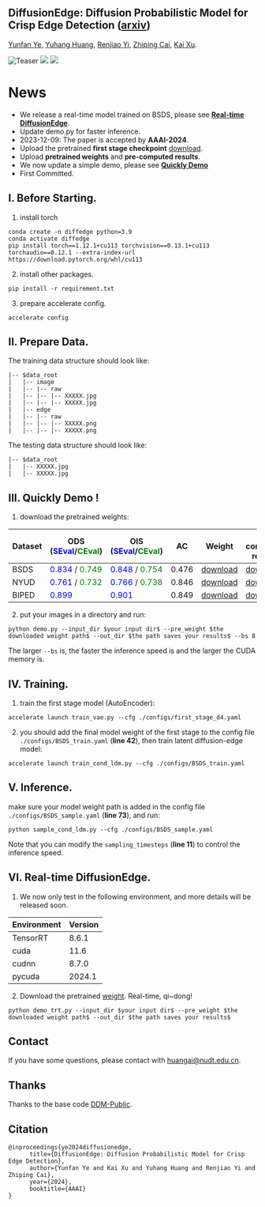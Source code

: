 ## DiffusionEdge: Diffusion Probabilistic Model for Crisp Edge Detection  ([arxiv](https://arxiv.org/abs/2401.02032))
[Yunfan Ye](https://yunfan1202.github.io), [Yuhang Huang](https://github.com/GuHuangAI), [Renjiao Yi](https://renjiaoyi.github.io/), [Zhiping Cai](), [Kai Xu](http://kevinkaixu.net/index.html).

![Teaser](assets/teaser.png)
![](assets/denoising_process/3063/test.gif)
![](assets/denoising_process/5096/test.gif)

# News
- We release a real-time model trained on BSDS, please see **[Real-time DiffusionEdge](#vi-real-time-diffusionedge)**.
- Update demo.py for faster inference.
- 2023-12-09: The paper is accepted by **AAAI-2024**.
- Upload the pretrained **first stage checkpoint** [download](https://github.com/GuHuangAI/DiffusionEdge/releases/download/v1.1/first_stage_total_320.pt).
- Upload **pretrained weights** and **pre-computed results**.
- We now update a simple demo, please see **[Quickly Demo](#iii-quickly-demo-)**
- First Committed. 

## I. Before Starting.
1. install torch
~~~
conda create -n diffedge python=3.9
conda activate diffedge
pip install torch==1.12.1+cu113 torchvision==0.13.1+cu113 torchaudio==0.12.1 --extra-index-url https://download.pytorch.org/whl/cu113
~~~
2. install other packages.
~~~
pip install -r requirement.txt
~~~
3. prepare accelerate config.
~~~
accelerate config
~~~

## II. Prepare Data.
The training data structure should look like:
```commandline
|-- $data_root
|   |-- image
|   |-- |-- raw
|   |-- |-- |-- XXXXX.jpg
|   |-- |-- |-- XXXXX.jpg
|   |-- edge
|   |-- |-- raw
|   |-- |-- |-- XXXXX.png
|   |-- |-- |-- XXXXX.png
```
The testing data structure should look like:
```commandline
|-- $data_root
|   |-- XXXXX.jpg
|   |-- XXXXX.jpg
```

## III. Quickly Demo !
1. download the pretrained weights:  

| Dataset | ODS (<font color=blue>SEval</font>/<font color=green>CEval</font>) | OIS (<font color=blue>SEval</font>/<font color=green>CEval</font>) | AC    | Weight                                                                                 | Pre-computed results                                                                                          |
|---------|--------------------------------------------------------------------|--------------------------------------------------------------------|-------|----------------------------------------------------------------------------------------|---------------------------------------------------------------------------------------------------------------|
| BSDS    | <font color=blue>0.834</font> / <font color=green>0.749</font>     | <font color=blue>0.848</font> / <font color=green>0.754</font>     | 0.476 | [download](https://github.com/GuHuangAI/DiffusionEdge/releases/download/v1.1/bsds.pt)  | [download](https://github.com/GuHuangAI/DiffusionEdge/releases/download/v1/results_bsds_stride240_step5.zip)  |
| NYUD    | <font color=blue>0.761</font> / <font color=green>0.732</font>     | <font color=blue>0.766</font> / <font color=green>0.738</font>     | 0.846 | [download](https://github.com/GuHuangAI/DiffusionEdge/releases/download/v1.1/nyud.pt)  | [download](https://github.com/GuHuangAI/DiffusionEdge/releases/download/v1/results_nyud_stride240_step5.zip)  |
| BIPED   | <font color=blue>0.899</font>                                      | <font color=blue>0.901</font>                                      | 0.849 | [download](https://github.com/GuHuangAI/DiffusionEdge/releases/download/v1.1/biped.pt) | [download](https://github.com/GuHuangAI/DiffusionEdge/releases/download/v1/results_biped_stride240_step5.zip) |

2. put your images in a directory and run:
~~~
python demo.py --input_dir $your input dir$ --pre_weight $the downloaded weight path$ --out_dir $the path saves your results$ --bs 8
~~~
The larger `--bs` is, the faster the inference speed is and the larger the CUDA memory is.

## IV. Training.
1. train the first stage model (AutoEncoder):
~~~[inference_numpy_for_slide.py](..%2F..%2F..%2F..%2Fmedia%2Fhuang%2F2da18d46-7cba-4259-9abd-0df819bb104c%2Finference_numpy_for_slide.py)
accelerate launch train_vae.py --cfg ./configs/first_stage_d4.yaml
~~~
2. you should add the final model weight of the first stage to the config file `./configs/BSDS_train.yaml` (**line 42**), then train latent diffusion-edge model:
~~~
accelerate launch train_cond_ldm.py --cfg ./configs/BSDS_train.yaml
~~~

## V. Inference.
make sure your model weight path is added in the config file `./configs/BSDS_sample.yaml` (**line 73**), and run:
~~~
python sample_cond_ldm.py --cfg ./configs/BSDS_sample.yaml
~~~
Note that you can modify the `sampling_timesteps` (**line 11**) to control the inference speed.

## VI. Real-time DiffusionEdge.
1. We now only test in the following environment, and more details will be released soon.

| Environment | Version | 
|-------------|---------|
| TensorRT    | 8.6.1   |  
| cuda        | 11.6    | 
| cudnn       | 8.7.0   | 
| pycuda      | 2024.1  |

2. Download the pretrained [weight](https://github.com/GuHuangAI/DiffusionEdge/releases/download/v1.1/model_crop_size_256_fps_150_ods_0813_ois_0825.trt). 
   Real-time, qi~dong!
~~~
python demo_trt.py --input_dir $your input dir$ --pre_weight $the downloaded weight path$ --out_dir $the path saves your results$
~~~

## Contact
If you have some questions, please contact with huangai@nudt.edu.cn.
## Thanks
Thanks to the base code [DDM-Public](https://github.com/GuHuangAI/DDM-Public).
## Citation
~~~
@inproceedings{ye2024diffusionedge,
      title={DiffusionEdge: Diffusion Probabilistic Model for Crisp Edge Detection}, 
      author={Yunfan Ye and Kai Xu and Yuhang Huang and Renjiao Yi and Zhiping Cai},
      year={2024},
      booktitle={AAAI}
}
~~~
